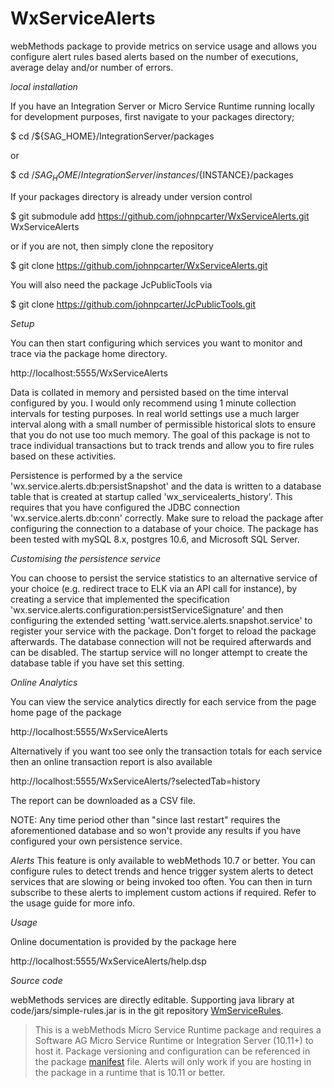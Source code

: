# WxServiceAlerts

webMethods package to provide metrics on service usage and allows you configure alert rules based alerts based on the number of executions, 
average delay and/or number of errors.

*local installation*

If you have an Integration Server or Micro Service Runtime running locally for development purposes, first navigate to your packages directory;

$ cd /${SAG_HOME}/IntegrationServer/packages

or

$ cd /${SAG_HOME}/IntegrationServer/instances/${INSTANCE}/packages

If your packages directory is already under version control

$ git submodule add https://github.com/johnpcarter/WxServiceAlerts.git WxServiceAlerts

or if you are not, then simply clone the repository

$ git clone https://github.com/johnpcarter/WxServiceAlerts.git

You will also need the package JcPublicTools via

$ git clone https://github.com/johnpcarter/JcPublicTools.git

*Setup*

You can then start configuring which services you want to monitor and trace via the package home directory.

http://localhost:5555/WxServiceAlerts

Data is collated in memory and persisted based on the time interval configured by you. I would only recommend using 1 minute collection intervals for testing purposes. 
In real world settings use a much larger interval along with a small number of permissible historical slots to ensure that you do not use too much memory. 
The goal of this package is not to trace individual transactions but to track trends and allow you to fire rules based on these activities.

Persistence is performed by a the service 'wx.service.alerts.db:persistSnapshot' and the data is written to a database table that is created at startup called 'wx_servicealerts_history'.
This requires that you have configured the JDBC connection 'wx.service.alerts.db:conn' correctly. Make sure to reload the package after configuring the
connection to a database of your choice. The package has been tested with mySQL 8.x, postgres 10.6, and Microsoft SQL Server.

*Customising the persistence service*

You can choose to persist the service statistics to an alternative service of your choice (e.g. redirect trace to ELK via an API call for instance), by creating a service that implemented the specification 'wx.service.alerts.configuration:persistServiceSignature'
and then configuring the extended setting 'watt.service.alerts.snapshot.service' to register your service with the package. Don't forget to reload the 
package afterwards. The database connection will not be required afterwards and can be disabled. The startup service will no longer attempt to create the database
table if you have set this setting. 

*Online Analytics*

You can view the service analytics directly for each service from the page home page of the package

http://localhost:5555/WxServiceAlerts

Alternatively if you want too see only the transaction totals for each service then an online transaction report is also available

http://localhost:5555/WxServiceAlerts/?selectedTab=history

The report can be downloaded as a CSV file.

NOTE: Any time period other than "since last restart" requires the aforementioned database and so won't provide any results if you have configured your 
own persistence service.

*Alerts*
This feature is only available to webMethods 10.7 or better. You can configure rules to detect trends and hence trigger system alerts to detect services 
that are slowing or being invoked too often. You can then in turn subscribe to these alerts to implement custom actions if required. Refer to the usage guide for more info.

*Usage*

Online documentation is provided by the package here

http://localhost:5555/WxServiceAlerts/help.dsp

*Source code*

webMethods services are directly editable. Supporting java library at code/jars/simple-rules.jar is in the
git repository [WmServiceRules](https://github.com/johnpcarter/WmServiceRules).

> This is a webMethods Micro Service Runtime package and requires a Software AG Micro Service Runtime or Integration Server (10.11+) to host it. Package versioning and configuration can be referenced in the package [manifest](./manifest.v3)  file. Alerts will only work if you are hosting in the package in a runtime that is 10.11 or better.

